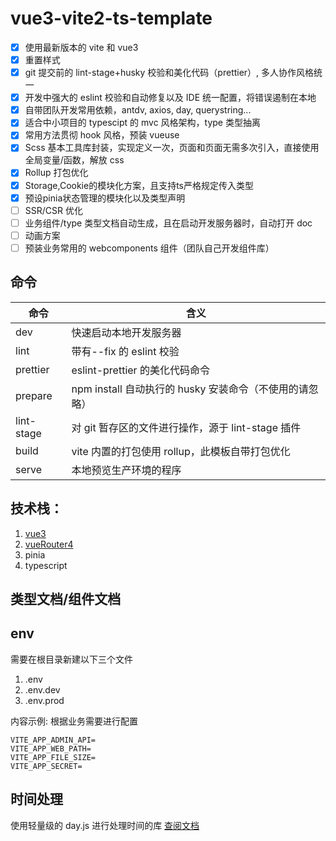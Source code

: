 # vue3-vite2-ts-template

- [x] 使用最新版本的 vite 和 vue3
- [x] 重置样式
- [x] git 提交前的 lint-stage+husky 校验和美化代码（prettier）, 多人协作风格统一
- [x] 开发中强大的 eslint 校验和自动修复以及 IDE 统一配置，将错误遏制在本地
- [x] 自带团队开发常用依赖，antdv, axios, day, querystring...
- [x] 适合中小项目的 typescipt 的 mvc 风格架构，type 类型抽离
- [x] 常用方法贯彻 hook 风格，预装 vueuse
- [x] Scss 基本工具库封装，实现定义一次，页面和页面无需多次引入，直接使用全局变量/函数，解放 css
- [x] Rollup 打包优化
- [x] Storage,Cookie的模块化方案，且支持ts严格规定传入类型
- [x] 预设pinia状态管理的模块化以及类型声明
- [ ] SSR/CSR 优化
- [ ] 业务组件/type 类型文档自动生成，且在启动开发服务器时，自动打开 doc
- [ ] 动画方案
- [ ] 预装业务常用的 webcomponents 组件（团队自己开发组件库）

## 命令

| 命令       | 含义                                                    |
| ---------- | ------------------------------------------------------- |
| dev        | 快速启动本地开发服务器                                  |
| lint       | 带有--fix 的 eslint 校验                                |
| prettier   | eslint-prettier 的美化代码命令                          |
| prepare    | npm install 自动执行的 husky 安装命令（不使用的请忽略） |
| lint-stage | 对 git 暂存区的文件进行操作，源于 lint-stage 插件       |
| build      | vite 内置的打包使用 rollup，此模板自带打包优化          |
| serve      | 本地预览生产环境的程序                                  |

## 技术栈：

1. [vue3](https://vue3js.cn/)
2. [vueRouter4](https://next.router.vuejs.org/guide/)
3. pinia
4. typescript

## 类型文档/组件文档
## env

需要在根目录新建以下三个文件

1. .env
2. .env.dev
3. .env.prod

内容示例: 根据业务需要进行配置

```
VITE_APP_ADMIN_API=
VITE_APP_WEB_PATH=
VITE_APP_FILE_SIZE=
VITE_APP_SECRET=
```

## 时间处理

使用轻量级的 day.js 进行处理时间的库 [查阅文档](https://www.npmjs.com/package/dayjs)
